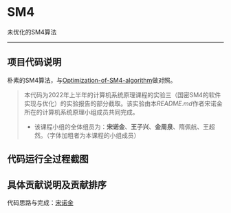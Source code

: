 # SM4

未优化的SM4算法

------

## 项目代码说明

朴素的SM4算法，与[Optimization-of-SM4-algorithm](https://github.com/NuoJin1229/Optimization-of-SM4-algorithm)做对照。

> 本代码为2022年上半年的计算机系统原理课程的实验三（国密SM4的软件实现与优化）的实验报告的部分截取。该实验由本*README.md*作者宋诺金所在的计算机系统原理小组成员共同完成。
> - 该课程小组的全体组员为：**宋诺金**、**王子兴**、**金周泉**、隋佩航、王超然。（字体加粗者为本课程的小组成员）


## 代码运行全过程截图



## 具体贡献说明及贡献排序

代码思路与完成：[宋诺金](https://github.com/NuoJin1229)
